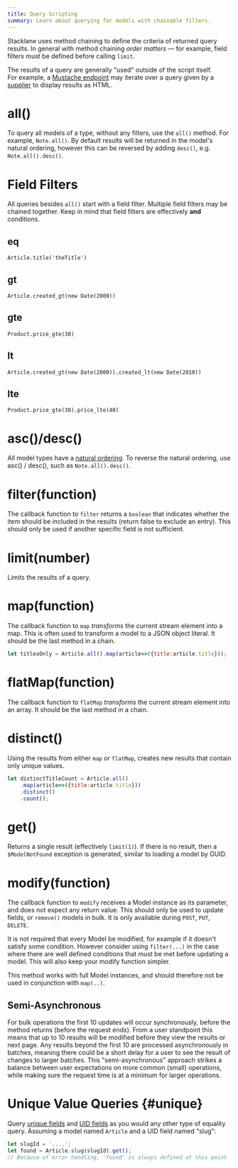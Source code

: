 ```yaml
---
title: Query Scripting
summary: Learn about querying for models with chainable filters.
---
```


Stacklane uses method chaining to define the criteria of returned query results.
In general with method chaining _order matters_ &mdash; for example, field filters must be defined
before calling `limit`.

The results of a query are generally "used" outside of the script itself.  
For example, a [Mustache endpoint](/🗄/Article/endpoints/mustache.md)
may iterate over a query given by a [supplier](/🗄/Article/scripting/suppliers.md)
to display results as HTML.

# all()

To query all models of a type, without any filters, use the `all()` method.
For example, `Note.all()`.
By default results will be returned in the model's natural ordering,
however this can be reversed by adding `desc()`,
e.g. `Note.all().desc()`.

# Field Filters

All queries besides `all()` start with a field filter.
Multiple field filters may be chained together.
Keep in mind that field filters are effectively **and** conditions.
        
## eq
        
`Article.title('theTitle')`

## gt

`Article.created_gt(new Date(2000))`

## gte

`Product.price_gte(30)`

## lt
        
`Article.created_gt(new Date(2000)).created_lt(new Date(2010))`

## lte
        
`Product.price_gte(30).price_lte(40)`

# asc()/desc()

All model types have a [natural ordering](/🗄/Article/models/ordering.md).
To reverse the natural ordering, use asc() / desc(),
such as `Note.all().desc()`.

# filter(function) 

The callback function to `filter` returns a `boolean`
that indicates whether the item should be included in the results (return false to exclude an entry).
This should only be used if another specific field is not sufficient.

# limit(number)

Limits the results of a query.

# map(function)

The callback function to `map` _transforms_ the current stream element
into a map.  This is often used to transform a model to a JSON object literal.
It should be the last method in a chain.
        
```javascript
let titlesOnly = Article.all().map(article=>({title:article.title}));
```

# flatMap(function)

The callback function to `flatMap` _transforms_ the current stream element
into an array. It should be the last method in a chain.
        
# distinct()

Using the results from either `map` or `flatMap`,
creates new results that contain only unique values.
        
```javascript
let distinctTitleCount = Article.all()
    .map(article=>({title:article.title}))
    .distinct()
    .count();
```

# get()

Returns a single result (effectively `limit(1)`).
If there is no result, then a `$ModelNotFound`
exception is generated, similar to loading a model by GUID.
        
# modify(function)

        
The callback function to `modify`
receives a Model instance as its parameter,
and does not expect any return value.
This should only be used to update fields, or `remove()` models in bulk.
It is only available during `POST`, `PUT`, `DELETE`.
        
It is not required that every Model be modified, for example if it doesn't satisfy some condition.
However consider using `filter(...)` in the case where there are well defined conditions
that must be met before updating a model.  This will also keep your modify function simpler.
        
This method works with full Model instances, and should therefore not be used in conjunction with
`map(..)`.
        
## Semi-Asynchronous
        
For bulk operations the first 10 updates will occur synchronously, before the method returns
(before the request ends).  From a user standpoint this means that up to 10 results will be modified
 before they view the results or next page.
Any results beyond the first 10 are processed asynchronously in batches, meaning there could be a
short delay for a user to see the result of changes to larger batches.
This "semi-asynchronous" approach strikes a balance between user expectations on more common (small) operations,
while making sure the request time is at a minimum for larger operations.
        
# Unique Value Queries {#unique}

Query [unique fields](/🗄/Article/models/fields.md#unique) and 
[UID fields](/🗄/Article/models/fields.md#uid)
as you would any other type of equality query.
Assuming a model named `Article` and a UID field named "slug":
        
```javascript
let slugId = '....';
let found = Article.slug(slugId).get();
// Because of error handling, 'found' is always defined at this point
```